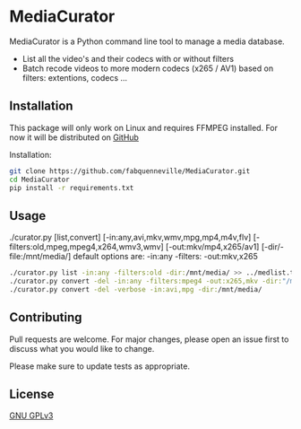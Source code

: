 # MediaCurator

MediaCurator is a Python command line tool to manage a media database. 
* List all the video's and their codecs with or without filters
* Batch recode videos to more modern codecs (x265 / AV1) based on filters: extentions, codecs ...

## Installation

This package will only work on Linux and requires FFMPEG installed. For now it will be distributed on [GitHub](https://github.com/fabquenneville/MediaCurator.git)

Installation:
```bash
git clone https://github.com/fabquenneville/MediaCurator.git
cd MediaCurator
pip install -r requirements.txt 

```

## Usage
./curator.py [list,convert] [-in:any,avi,mkv,wmv,mpg,mp4,m4v,flv] [-filters:old,mpeg,mpeg4,x264,wmv3,wmv] [-out:mkv/mp4,x265/av1] [-dir/-file:/mnt/media/]
default options are:
-in:any
-filters:
-out:mkv,x265

```bash
./curator.py list -in:any -filters:old -dir:/mnt/media/ >> ../medlist.txt
./curator.py convert -del -in:any -filters:mpeg4 -out:x265,mkv -dir:"/mnt/media/Movies/"
./curator.py convert -del -verbose -in:avi,mpg -dir:/mnt/media/
```


## Contributing
Pull requests are welcome. For major changes, please open an issue first to discuss what you would like to change.

Please make sure to update tests as appropriate.

## License
[GNU GPLv3](https://choosealicense.com/licenses/gpl-3.0/)